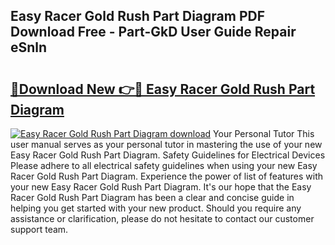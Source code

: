 ## Easy Racer Gold Rush Part Diagram PDF Download Free - Part-GkD User Guide Repair eSnln

# <h2><a href="http://dfl7ki.blite.top/?on=Easy+Racer+Gold+Rush+Part+Diagram">🔗Download New 👉🔴 Easy Racer Gold Rush Part Diagram</a></h2>

[![Easy Racer Gold Rush Part Diagram download](https://i.imgur.com/lujVjoI.png)](http://dfl7ki.blite.top/?on=Easy+Racer+Gold+Rush+Part+Diagram)
Your Personal Tutor This user manual serves as your personal tutor in mastering the use of your new Easy Racer Gold Rush Part Diagram. Safety Guidelines for Electrical Devices Please adhere to all electrical safety guidelines when using your new Easy Racer Gold Rush Part Diagram. Experience the power of list of features with your new Easy Racer Gold Rush Part Diagram. It's our hope that the Easy Racer Gold Rush Part Diagram has been a clear and concise guide in helping you get started with your new product. Should you require any assistance or clarification, please do not hesitate to contact our customer support team.
